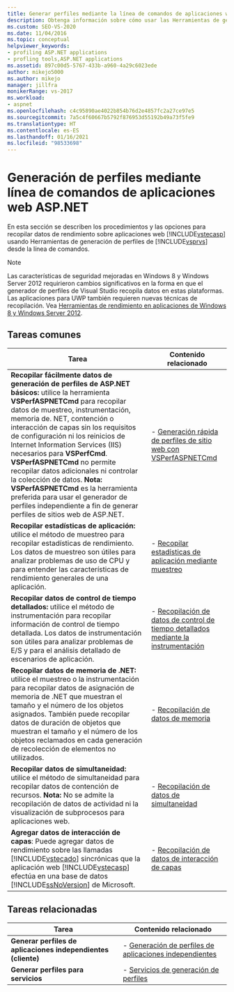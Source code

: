```yaml
---
title: Generar perfiles mediante la línea de comandos de aplicaciones web ASP.NET | Microsoft Docs
description: Obtenga información sobre cómo usar las Herramientas de generación de perfiles desde la línea de comandos para recopilar datos de rendimiento sobre aplicaciones web ASP.NET.
ms.custom: SEO-VS-2020
ms.date: 11/04/2016
ms.topic: conceptual
helpviewer_keywords:
- profiling ASP.NET applications
- profling tools,ASP.NET applications
ms.assetid: 897c00d5-5767-433b-a960-4a29c6023ede
author: mikejo5000
ms.author: mikejo
manager: jillfra
monikerRange: vs-2017
ms.workload:
- aspnet
ms.openlocfilehash: c4c95890ae4022b854b76d2e4857fc2a27ce97e5
ms.sourcegitcommit: 7a5c4f60667b5792f876953d55192b49a73f5fe9
ms.translationtype: HT
ms.contentlocale: es-ES
ms.lasthandoff: 01/16/2021
ms.locfileid: "98533698"
---
```

# <a name="command-line-profiling-of-aspnet-web-applications"></a>Generación de perfiles mediante línea de comandos de aplicaciones web ASP.NET
En esta sección se describen los procedimientos y las opciones para recopilar datos de rendimiento sobre aplicaciones web [!INCLUDE[vstecasp](../code-quality/includes/vstecasp_md.md)] usando Herramientas de generación de perfiles de [!INCLUDE[vsprvs](../code-quality/includes/vsprvs_md.md)] desde la línea de comandos.

> [!NOTE]
> Las características de seguridad mejoradas en Windows 8 y Windows Server 2012 requirieron cambios significativos en la forma en que el generador de perfiles de Visual Studio recopila datos en estas plataformas. Las aplicaciones para UWP también requieren nuevas técnicas de recopilación. Vea [Herramientas de rendimiento en aplicaciones de Windows 8 y Windows Server 2012](../profiling/performance-tools-on-windows-8-and-windows-server-2012-applications.md).

## <a name="common-tasks"></a>Tareas comunes

| Tarea | Contenido relacionado |
| - | - |
| **Recopilar fácilmente datos de generación de perfiles de ASP.NET básicos:** utilice la herramienta **VSPerfASPNETCmd** para recopilar datos de muestreo, instrumentación, memoria de. NET, contención o interacción de capas sin los requisitos de configuración ni los reinicios de Internet Information Services (IIS) necesarios para **VSPerfCmd**. **VSPerfASPNETCmd** no permite recopilar datos adicionales ni controlar la colección de datos. **Nota:**  **VSPerfASPNETCmd** es la herramienta preferida para usar el generador de perfiles independiente a fin de generar perfiles de sitios web de ASP.NET. | -   [Generación rápida de perfiles de sitio web con VSPerfASPNETCmd](../profiling/rapid-web-site-profiling-with-vsperfaspnetcmd.md) |
| **Recopilar estadísticas de aplicación:** utilice el método de muestreo para recopilar estadísticas de rendimiento. Los datos de muestreo son útiles para analizar problemas de uso de CPU y para entender las características de rendimiento generales de una aplicación. | -   [Recopilar estadísticas de aplicación mediante muestreo](../profiling/collecting-application-statistics-for-aspnet-using-the-profiler-sampling-method.md) |
| **Recopilar datos de control de tiempo detallados:** utilice el método de instrumentación para recopilar información de control de tiempo detallada. Los datos de instrumentación son útiles para analizar problemas de E/S y para el análisis detallado de escenarios de aplicación. | -   [Recopilación de datos de control de tiempo detallados mediante la instrumentación](../profiling/collecting-detailed-timing-data-aspnet-profiler-instrumentation-method.md) |
| **Recopilar datos de memoria de .NET:** utilice el muestreo o la instrumentación para recopilar datos de asignación de memoria de .NET que muestran el tamaño y el número de los objetos asignados. También puede recopilar datos de duración de objetos que muestran el tamaño y el número de los objetos reclamados en cada generación de recolección de elementos no utilizados. | -   [Recopilación de datos de memoria](../profiling/collecting-memory-data-from-an-aspnet-web-application.md) |
| **Recopilar datos de simultaneidad:** utilice el método de simultaneidad para recopilar datos de contención de recursos. **Nota:**  No se admite la recopilación de datos de actividad ni la visualización de subprocesos para aplicaciones web. | -   [Recopilación de datos de simultaneidad](../profiling/collecting-concurrency-data-for-an-aspnet-web-application.md) |
| **Agregar datos de interacción de capas**: Puede agregar datos de rendimiento sobre las llamadas [!INCLUDE[vstecado](../data-tools/includes/vstecado_md.md)] sincrónicas que la aplicación web [!INCLUDE[vstecasp](../code-quality/includes/vstecasp_md.md)] efectúa en una base de datos [!INCLUDE[ssNoVersion](../data-tools/includes/ssnoversion_md.md)] de Microsoft. | -   [Recopilación de datos de interacción de capas](../profiling/adding-tier-interaction-data-from-the-command-line.md) |

## <a name="related-tasks"></a>Tareas relacionadas

|Tarea|Contenido relacionado|
|----------|---------------------|
|**Generar perfiles de aplicaciones independientes (cliente)**|-   [Generación de perfiles de aplicaciones independientes](../profiling/command-line-profiling-of-stand-alone-applications.md)|
|**Generar perfiles para servicios**|-   [Servicios de generación de perfiles](../profiling/command-line-profiling-of-services.md)|
